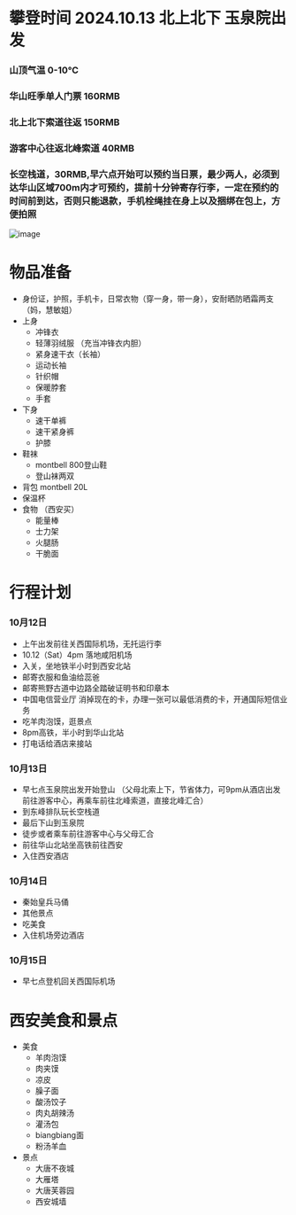 # 攀登时间 2024.10.13 北上北下 玉泉院出发
### 山顶气温 0-10℃
### 华山旺季单人门票 160RMB
### 北上北下索道往返 150RMB
### 游客中心往返北峰索道 40RMB
### 长空栈道，30RMB,早六点开始可以预约当日票，最少两人，必须到达华山区域700m内才可预约，提前十分钟寄存行李，一定在预约的时间前到达，否则只能退款，手机栓绳挂在身上以及捆绑在包上，方便拍照
![image](https://github.com/user-attachments/assets/77bd007f-6461-4153-b437-83a341b66fb2)

# 物品准备
- 身份证，护照，手机卡，日常衣物（穿一身，带一身），安耐晒防晒霜两支（妈，慧敏姐）
- 上身
  - 冲锋衣
  - 轻薄羽绒服 （充当冲锋衣内胆）
  - 紧身速干衣（长袖）
  - 运动长袖
  - 针织帽
  - 保暖脖套
  - 手套
- 下身
  - 速干单裤
  - 速干紧身裤
  - 护膝
- 鞋袜
  - montbell 800登山鞋
  - 登山袜两双
- 背包 montbell 20L
- 保温杯
- 食物 （西安买）
  - 能量棒
  - 士力架
  - 火腿肠
  - 干脆面

# 行程计划
### 10月12日
- 上午出发前往关西国际机场，无托运行李
- 10.12（Sat）4pm 落地咸阳机场
- 入关，坐地铁半小时到西安北站
- 邮寄衣服和鱼油给蕊爸
- 邮寄熊野古道中边路全踏破证明书和印章本
- 中国电信营业厅 消掉现在的卡，办理一张可以最低消费的卡，开通国际短信业务
- 吃羊肉泡馍，逛景点
- 8pm高铁，半小时到华山北站
- 打电话给酒店来接站
### 10月13日
- 早七点玉泉院出发开始登山 （父母北索上下，节省体力，可9pm从酒店出发前往游客中心，再乘车前往北峰索道，直接北峰汇合）
- 到东峰排队玩长空栈道
- 最后下山到玉泉院
- 徒步或者乘车前往游客中心与父母汇合
- 前往华山北站坐高铁前往西安
- 入住西安酒店
### 10月14日
- 秦始皇兵马俑
- 其他景点
- 吃美食
- 入住机场旁边酒店
### 10月15日
- 早七点登机回关西国际机场

# 西安美食和景点
- 美食
  - 羊肉泡馍
  - 肉夹馍
  - 凉皮
  - 臊子面
  - 酸汤饺子
  - 肉丸胡辣汤
  - 灌汤包
  - biangbiang面
  - 粉汤羊血
- 景点
  - 大唐不夜城
  - 大雁塔
  - 大唐芙蓉园
  - 西安城墙       
